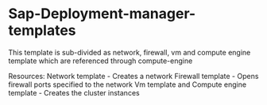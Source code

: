 # Sap-Deployment-manager-templates
This template is sub-divided as network, firewall, vm and compute engine template which are referenced through compute-engine

Resources:
	Network template - Creates a network
	Firewall template - Opens firewall ports specified to the network
	Vm template and Compute engine template -  Creates the cluster instances
